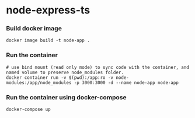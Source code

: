 # node-express-ts

### Build docker image

```docker
docker image build -t node-app .
```
### Run the container

```docker
# use bind mount (read only mode) to sync code with the container, and named volume to preserve node_modules folder.
docker container run -v $(pwd):/app:ro -v node-modules:/app/node_modules -p 3000:3000 -d --name node-app node-app
```

### Run the container using docker-compose

```docker
docker-compose up
```